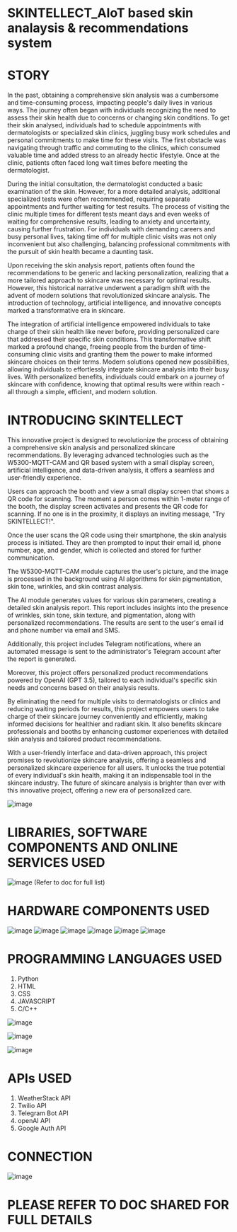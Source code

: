 # SKINTELLECT_AIoT based skin analaysis & recommendations system
 
# STORY
In the past, obtaining a comprehensive skin analysis was a cumbersome and time-consuming process, impacting people's daily lives in various ways. The journey often began with individuals recognizing the need to assess their skin health due to concerns or changing skin conditions. To get their skin analysed, individuals had to schedule appointments with dermatologists or specialized skin clinics, juggling busy work schedules and personal commitments to make time for these visits. The first obstacle was navigating through traffic and commuting to the clinics, which consumed valuable time and added stress to an already hectic lifestyle. Once at the clinic, patients often faced long wait times before meeting the dermatologist.
 
During the initial consultation, the dermatologist conducted a basic examination of the skin. However, for a more detailed analysis, additional specialized tests were often recommended, requiring separate appointments and further waiting for test results. The process of visiting the clinic multiple times for different tests meant days and even weeks of waiting for comprehensive results, leading to anxiety and uncertainty, causing further frustration. For individuals with demanding careers and busy personal lives, taking time off for multiple clinic visits was not only inconvenient but also challenging, balancing professional commitments with the pursuit of skin health became a daunting task.
 
Upon receiving the skin analysis report, patients often found the recommendations to be generic and lacking personalization, realizing that a more tailored approach to skincare was necessary for optimal results. However, this historical narrative underwent a paradigm shift with the advent of modern solutions that revolutionized skincare analysis. The introduction of technology, artificial intelligence, and innovative concepts marked a transformative era in skincare.
 
The integration of artificial intelligence empowered individuals to take charge of their skin health like never before, providing personalized care that addressed their specific skin conditions. This transformative shift marked a profound change, freeing people from the burden of time-consuming clinic visits and granting them the power to make informed skincare choices on their terms. Modern solutions opened new possibilities, allowing individuals to effortlessly integrate skincare analysis into their busy lives. With personalized benefits, individuals could embark on a journey of skincare with confidence, knowing that optimal results were within reach - all through a simple, efficient, and modern solution.


# INTRODUCING SKINTELLECT
This innovative project is designed to revolutionize the process of obtaining a comprehensive skin analysis and personalized skincare recommendations. By leveraging advanced technologies such as the W5300-MQTT-CAM and QR based system with a small display screen, artificial intelligence, and data-driven analysis, it offers a seamless and user-friendly experience.
 
Users can approach the booth and view a small display screen that shows a QR code for scanning. The moment a person comes within 1-meter range of the booth, the display screen activates and presents the QR code for scanning. If no one is in the proximity, it displays an inviting message, "Try SKINTELLECT!".
 
Once the user scans the QR code using their smartphone, the skin analysis process is initiated. They are then prompted to input their email id, phone number, age, and gender, which is collected and stored for further communication.
 
The W5300-MQTT-CAM module captures the user's picture, and the image is processed in the background using AI algorithms for skin pigmentation, skin tone, wrinkles, and skin contrast analysis.
 
The AI module generates values for various skin parameters, creating a detailed skin analysis report. This report includes insights into the presence of wrinkles, skin tone, skin texture, and pigmentation, along with personalized recommendations. The results are sent to the user's email id and phone number via email and SMS.
 
Additionally, this project includes Telegram notifications, where an automated message is sent to the administrator's Telegram account after the report is generated.
 
Moreover, this project offers personalized product recommendations powered by OpenAI (GPT 3.5), tailored to each individual's specific skin needs and concerns based on their analysis results.
 
By eliminating the need for multiple visits to dermatologists or clinics and reducing waiting periods for results, this project empowers users to take charge of their skincare journey conveniently and efficiently, making informed decisions for healthier and radiant skin. It also benefits skincare professionals and booths by enhancing customer experiences with detailed skin analysis and tailored product recommendations.
 
With a user-friendly interface and data-driven approach, this project promises to revolutionize skincare analysis, offering a seamless and personalized skincare experience for all users. It unlocks the true potential of every individual's skin health, making it an indispensable tool in the skincare industry. The future of skincare analysis is brighter than ever with this innovative project, offering a new era of personalized care.


![image](https://github.com/aditi18kapil/SKINTELLECT_AIoT-based-skin-analaysis-and-recommendations-system/assets/118043393/218bb026-561a-4b06-9b58-22e52c0212df)

# LIBRARIES, SOFTWARE COMPONENTS AND ONLINE SERVICES USED 
![image](https://github.com/aditi18kapil/SKINTELLECT_AIoT-based-skin-analaysis-and-recommendations-system/assets/118043393/ab751f95-78b3-4c31-a056-3a600e0f2321)
(Refer to doc for full list)

# HARDWARE COMPONENTS USED
![image](https://github.com/aditi18kapil/SKINTELLECT_AIoT-based-skin-analaysis-and-recommendations-system/assets/118043393/043e7a45-fb63-419e-890b-31fad3c0743d) 
![image](https://github.com/aditi18kapil/SKINTELLECT_AIoT-based-skin-analaysis-and-recommendations-system/assets/118043393/02c4eb4c-65f1-4415-807e-0393c17de6f0)
![image](https://github.com/aditi18kapil/SKINTELLECT_AIoT-based-skin-analaysis-and-recommendations-system/assets/118043393/b4027835-8cdc-4ad3-abec-4cba748cdc2b)
![image](https://github.com/aditi18kapil/SKINTELLECT_AIoT-based-skin-analaysis-and-recommendations-system/assets/118043393/fcbb4920-b3d2-4db7-9c17-9a6a92984290)
![image](https://github.com/aditi18kapil/SKINTELLECT_AIoT-based-skin-analaysis-and-recommendations-system/assets/118043393/c8ba409a-2149-409c-abc8-05f33e9f64b0)
![image](https://github.com/aditi18kapil/SKINTELLECT_AIoT-based-skin-analaysis-and-recommendations-system/assets/118043393/e812e8e8-c324-4e54-8c6f-e9a8ba6e71bb)

# PROGRAMMING LANGUAGES USED
1.	Python
2.	HTML
3.	CSS
4.	JAVASCRIPT
5.	C/C++

![image](https://github.com/aditi18kapil/SKINTELLECT_AIoT-based-skin-analaysis-and-recommendations-system/assets/118043393/a5122c5a-d092-479e-99d9-b891665c2ae9)


![image](https://github.com/aditi18kapil/SKINTELLECT_AIoT-based-skin-analaysis-and-recommendations-system/assets/118043393/36462c8a-2e00-4d6a-be34-5e330fd7a68c)

![image](https://github.com/aditi18kapil/SKINTELLECT_AIoT-based-skin-analaysis-and-recommendations-system/assets/118043393/7120b590-9fbd-4407-908b-294664886195)

# APIs USED
1. WeatherStack API
2. Twilio API
3. Telegram Bot API
4. openAI API
5. Google Auth API

   
# CONNECTION 
![image](https://github.com/aditi18kapil/SKINTELLECT_AIoT-based-skin-analaysis-and-recommendations-system/assets/118043393/3467383d-16d1-4955-9cbe-f84131fa229f)

# PLEASE REFER TO DOC SHARED FOR FULL DETAILS
